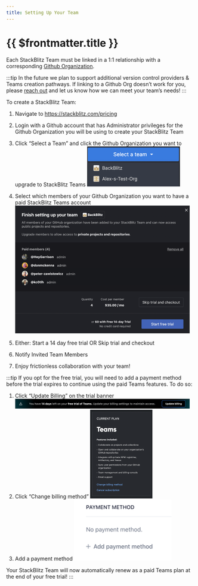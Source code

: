 ```yaml
---
title: Setting Up Your Team
---
```


# {{ $frontmatter.title }}

Each StackBlitz Team must be linked in a 1:1 relationship with a corresponding [Github Organization](https://docs.github.com/en/organizations/collaborating-with-groups-in-organizations/about-organizations). 

:::tip
In the future we plan to support additional version control providers & Teams creation pathways. If linking to a Github Org doesn’t work for you, please [reach out](mailto:hello@stackblitz.com) and let us know how we can meet your team’s needs!
:::

To create a StackBlitz Team:
1. Navigate to https://stackblitz.com/pricing 
2. Login with a Github account that has Administrator privileges for the Github Organization you will be using to create your StackBlitz Team
3. Click “Select a Team” and click the Github Organization you want to upgrade to StackBlitz Teams
![Select a team](./assets/select-team.png)
4. Select which members of your Github Organization you want to have a paid StackBlitz Teams account
![Select members](./assets/select-members.png)
5. Either: Start a 14 day free trial OR Skip trial and checkout
6. Notify Invited Team Members

7. Enjoy frictionless collaboration with your team!

:::tip 
If you opt for the free trial, you will need to add a payment method before the trial expires to continue using the paid Teams features. To do so: 

1. Click “Update Billing” on the trial banner
![Trial banner](./assets/trial-banner.png)
2. Click “Change billing method”
![Billing Method](./assets/billing-method.png)
3. Add a payment method
![Payment Method](./assets/payment-method.png)

Your StackBlitz Team will now automatically renew as a paid Teams plan at the end of your free trial!
:::
